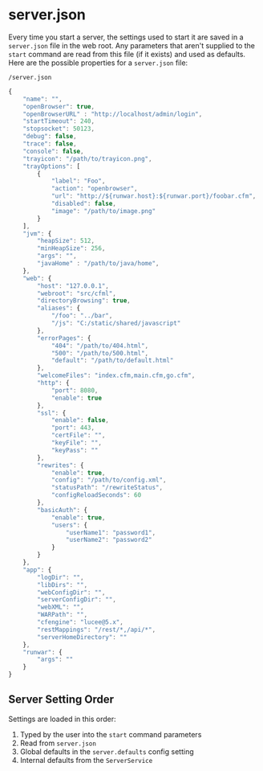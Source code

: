 # server.json

Every time you start a server, the settings used to start it are saved in a `server.json` file in the web root.  Any parameters that aren't supplied to the `start` command are read from this file \(if it exists\) and used as defaults.  Here are the possible properties for a `server.json` file:

`/server.json`

```javascript
{
    "name": "",
    "openBrowser": true,
    "openBrowserURL" : "http://localhost/admin/login",
    "startTimeout": 240,
    "stopsocket": 50123,
    "debug": false,
    "trace": false,
    "console": false,
    "trayicon": "/path/to/trayicon.png",
    "trayOptions": [
        {
            "label": "Foo",
            "action": "openbrowser",
            "url": "http://${runwar.host}:${runwar.port}/foobar.cfm",
            "disabled": false,
            "image": "/path/to/image.png"
        }
    ],
    "jvm": {
        "heapSize": 512,
        "minHeapSize": 256,
        "args": "",
        "javaHome" : "/path/to/java/home",
    },
    "web": {
        "host": "127.0.0.1",
        "webroot": "src/cfml",
        "directoryBrowsing": true,
        "aliases": {
            "/foo": "../bar",
            "/js": "C:/static/shared/javascript"
        },
        "errorPages": {
            "404": "/path/to/404.html",
            "500": "/path/to/500.html",
            "default": "/path/to/default.html"
        },
        "welcomeFiles": "index.cfm,main.cfm,go.cfm",
        "http": {
            "port": 8080,
            "enable": true
        },
        "ssl": {
            "enable": false,
            "port": 443,
            "certFile": "",
            "keyFile": "",
            "keyPass": ""
        },
        "rewrites": {
            "enable": true,
            "config": "/path/to/config.xml",
            "statusPath": "/rewriteStatus",
            "configReloadSeconds": 60
        },
        "basicAuth": {
            "enable": true,
            "users": {
                "userName1": "password1",
                "userName2": "password2"
            }
        }
    },
    "app": {
        "logDir": "",
        "libDirs": "",
        "webConfigDir": "",
        "serverConfigDir": "",
        "webXML": "",
        "WARPath": "",
        "cfengine": "lucee@5.x",
        "restMappings": "/rest/*,/api/*",
        "serverHomeDirectory": ""
    },
    "runwar": {
        "args": ""
    }
}
```

## Server Setting Order

Settings are loaded in this order:

1. Typed by the user into the `start` command parameters
2. Read from `server.json`
3. Global defaults in the `server.defaults` config setting
4. Internal defaults from the `ServerService`



